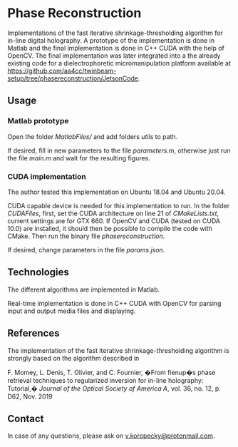 # Phase Reconstruction

Implementations of the fast iterative shrinkage-thresholding algorithm for in-line digital holography. A prototype of the implementation is done in Matlab and the final implementation is done in C++ CUDA with the help of OpenCV. The final implementation was later integrated into a the already existing code for a dielectrophoretic micromanipulation platform available at <https://github.com/aa4cc/twinbeam-setup/tree/phasereconstruction/JetsonCode>.

## Usage

### Matlab prototype

Open the folder _MatlabFiles/_ and add folders _utils_ to path.

If desired, fill in new parameters to the file _parameters.m_, otherwise just run the file _main.m_ and wait for the resulting figures.

### CUDA implementation

The author tested this implementation on Ubuntu 18.04 and Ubuntu 20.04.

CUDA capable device is needed for this implementation to run. In the folder _CUDAFiles_, first, set the CUDA architecture on line 21 of _CMakeLists.txt_, current settings are for GTX 660. If OpenCV and CUDA (tested on CUDA 10.0) are installed, it should then be possible to compile the code with CMake. Then run the binary file _phasereconstruction_.

If desired, change parameters in the file _params.json_.

## Technologies

The different algorithms are implemented in Matlab.

Real-time implementation is done in C++ CUDA with OpenCV for parsing input and output media files and displaying. 
## References

The implementation of the fast iterative shrinkage-thresholding algorithm is strongly based on the algorithm described in

F. Momey, L. Denis, T. Olivier, and C. Fournier, �From fienup�s phase retrieval techniques to regularized inversion for in-line holography: Tutorial,� _Journal of the Optical Society of America A_, vol. 36, no. 12, p. D62, Nov. 2019

## Contact

In case of any questions, please ask on <v.koropecky@protonmail.com>.